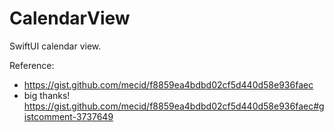 # CalendarView

SwiftUI calendar view.

Reference:
 + https://gist.github.com/mecid/f8859ea4bdbd02cf5d440d58e936faec
 + big thanks! https://gist.github.com/mecid/f8859ea4bdbd02cf5d440d58e936faec#gistcomment-3737649
